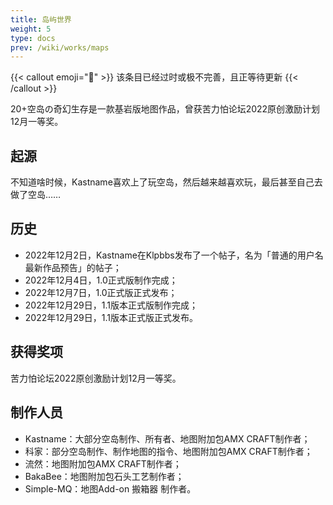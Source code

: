```yaml
---
title: 岛屿世界
weight: 5
type: docs
prev: /wiki/works/maps
---
```

{{< callout emoji="🔄" >}}
  该条目已经过时或极不完善，且正等待更新
{{< /callout >}}

20+空岛の奇幻生存是一款基岩版地图作品，曾获苦力怕论坛2022原创激励计划12月一等奖。

## 起源
不知道啥时候，Kastname喜欢上了玩空岛，然后越来越喜欢玩，最后甚至自己去做了空岛……

## 历史
- 2022年12月2日，Kastname在Klpbbs发布了一个帖子，名为「普通的用户名最新作品预告」的帖子；
- 2022年12月4日，1.0正式版制作完成；
- 2022年12月7日，1.0正式版正式发布；
- 2022年12月29日，1.1版本正式版制作完成；
- 2022年12月29日，1.1版本正式版正式发布。

## 获得奖项
苦力怕论坛2022原创激励计划12月一等奖。

## 制作人员
- Kastname：大部分空岛制作、所有者、地图附加包AMX CRAFT制作者；
- 科家：部分空岛制作、制作地图的指令、地图附加包AMX CRAFT制作者；
- 流然：地图附加包AMX CRAFT制作者；
- BakaBee：地图附加包石头工艺制作者；
- Simple-MQ：地图Add-on 搬箱器 制作者。
